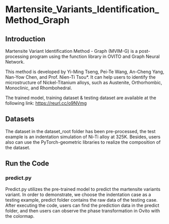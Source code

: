 # Martensite_Variants_Identification_Method_Graph

## Introduction
Martensite Variant Identification Method - Graph (MVIM-G) is a post-processing program using the function library in OVITO and Graph Neural Network. 

This method is developed by Yi-Ming Tseng, Pei-Te Wang, An-Cheng Yang, Nan-Yow Chen, and Prof. Nien-Ti Tsou*. It can help users to identify the microstructure of Nickel-Titanium alloys, such as Austenite, Orthorhombic, Monoclinic, and Rhombohedral.

The trained model, training dataset & testing dataset are available at the following link:
https://reurl.cc/o9NVmg

## Datasets
The dataset in the dataset_root folder has been pre-processed, the test example is an indentation simulation of Ni-Ti alloy at 325K. Besides, users also can use the PyTorch-geometric libraries to realize the composition of the dataset.

## Run the Code
### predict.py
Predict.py utilizes the pre-trained model to predict the martensite variants variant. In order to demonstrate, we choose the indentation case as a testing example, predict folder contains the raw data of the testing case. After executing the code, users can find the prediction data in the predict folder, and then users can observe the phase transformation in Ovito with the colormap.
